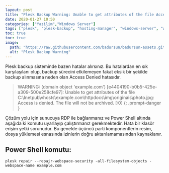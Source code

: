 ```yaml
---
layout: post
title: "Plesk Backup Warning: Unable to get attributes of the file Access is denied -WINDOWS"
date: 2020-01-27 10:50
categories: ["Yazilim","Windows Server"]
tags: ["plesk", "plesk-backup", "hosting-manager", "windows-server", "windows-plesk"]
toc: true
toc: true
image:
  path: "https://raw.githubusercontent.com/badursun/badursun-assets.github.io/refs/heads/main/img/plesk-windows-backup-failure-66eec40572338.webp"
  alt: "Plesk Backup Warning"
---
```


Plesk backup sisteminde bazen hatalar alırsınız. Bu hatalardan en sık karşılaşılanı olup, backup sürecini etkilemeyen fakat eksik bir şekilde backup alınmasına neden olan Access Denied hatasıdır.

> WARNING: (domain object 'example.com') [e4404190-b0b5-425e-a309-500e258cfe97]: Unable to get attributes of the file C:\Inetpub\vhosts\example.com\httpdocs\img\originais\photo.jpg: Access is denied. The file will not be archived. [:0]
{: .prompt-danger }

Çözüm yolu için sunucuya RDP ile bağlanmanız ve Power Shell altında aşağıda ki komutu uyarlayıp çalıştırmanız gerekmektedir. Hata bir klasör erişim yetki sorunudur. Bu genelde üçüncü parti komponentlerin resim, dosya yüklemesi esnasında izinlerin doğru aktarılamamasından kaynaklanır.

## Power Shell komutu:
```shell
plesk repair --repair-webspace-security -all-filesystem-objects -webspace-name example.com
```